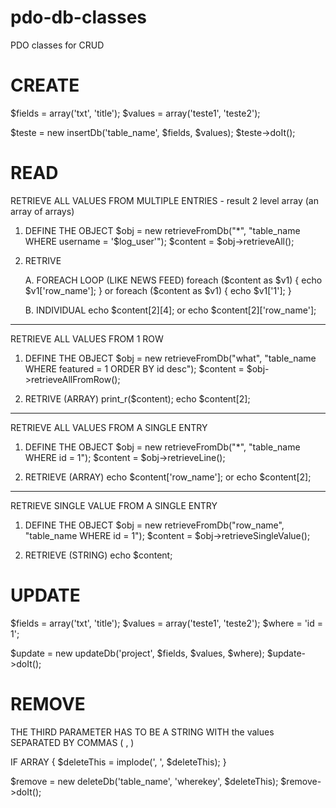 # pdo-db-classes
PDO classes for CRUD



# CREATE

$fields = array('txt', 'title');
$values = array('teste1', 'teste2');

$teste = new insertDb('table_name', $fields, $values);
$teste->doIt();







# READ

RETRIEVE ALL VALUES FROM MULTIPLE ENTRIES - result 2 level array (an array of arrays)

1. DEFINE THE OBJECT
	$obj = new retrieveFromDb("*", "table_name WHERE username = '$log_user'");
	$content = $obj->retrieveAll();

2. RETRIVE

	A. FOREACH LOOP (LIKE NEWS FEED)
		foreach ($content as $v1) { echo $v1['row_name']; }
		or
		foreach ($content as $v1) { echo $v1['1']; }

	B. INDIVIDUAL
		echo $content[2][4];
		or
		echo $content[2]['row_name'];

-----------------------------------------

RETRIEVE ALL VALUES FROM 1 ROW

1. DEFINE THE OBJECT
	$obj = new retrieveFromDb("what", "table_name WHERE featured = 1 ORDER BY id desc");
	$content = $obj->retrieveAllFromRow();

2. RETRIVE (ARRAY)
	print_r($content);
	echo $content[2];

-----------------------------------------

RETRIEVE ALL VALUES FROM A SINGLE ENTRY

1. DEFINE THE OBJECT
	$obj = new retrieveFromDb("*", "table_name WHERE id = 1");
	$content = $obj->retrieveLine();

2. RETRIEVE (ARRAY)
	echo $content['row_name'];
	or
	echo $content[2];

-----------------------------------------

RETRIEVE SINGLE VALUE FROM A SINGLE ENTRY

1. DEFINE THE OBJECT
	$obj = new retrieveFromDb("row_name", "table_name WHERE id = 1");
	$content = $obj->retrieveSingleValue();

2. RETRIEVE (STRING)
	echo $content;







# UPDATE

$fields = array('txt', 'title');
$values = array('teste1', 'teste2');
$where = 'id = 1';

$update = new updateDb('project', $fields, $values, $where);
$update->doIt();







# REMOVE

THE THIRD PARAMETER HAS TO BE A STRING WITH the values SEPARATED BY COMMAS ( , )

IF ARRAY { $deleteThis = implode(', ', $deleteThis); }

$remove = new deleteDb('table_name', 'wherekey', $deleteThis);
$remove->doIt();




